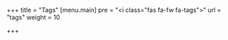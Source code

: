 +++
title = "Tags"
[menu.main]
pre = "<i class=\"fas fa-fw fa-tags\"></i>"
url = "tags"
weight = 10

+++
